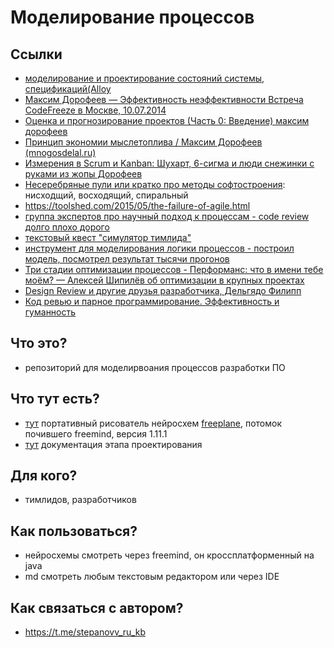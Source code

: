 # Моделирование процессов

## Ссылки

 * [моделирование и проектирование состояний системы, спецификаций(Alloy](https://habr.com/ru/company/yandex/blog/457810/)
 * [Максим Дорофеев — Эффективность неэффективности Встреча CodeFreeze в Москве, 10.07.2014](https://youtu.be/XDF02KmgJFE?list=PLm6zCN_KJCrX81iojL2lE2gHSbwnQE-QI&t=1560)
 * [Оценка и прогнозирование проектов (Часть 0: Введение) максим дорофеев](https://www.youtube.com/watch?v=40NRDkgcksI&list=PLm6zCN_KJCrXXiDWoIczR7B9n73wPX2wn)
 * [Принцип экономии мыслетоплива / Максим Дорофеев (mnogosdelal.ru)](https://www.youtube.com/watch?v=fWR5SFhBUWc)
 * [Измерения в Scrum и Kanban: Шухарт, 6-сигма и люди снежинки с руками из жопы Дорофеев ](https://www.youtube.com/watch?v=VPDJXngp2bM)
 * [Несеребряные пули или кратко про методы софтостроения](https://habr.com/ru/post/546908/): нисходщий, восходящий, спиральный
 * https://toolshed.com/2015/05/the-failure-of-agile.html
 * [группа экспертов про научный подход к процессам - code review долго плохо дорого](https://www.youtube.com/watch?v=IDj3x__YZgE&list=PLFtS8Ah0wZvWS37oveJ0-D5K6V7GWUpqY&index=13)
 * [текстовый квест "симулятор тимлида"](https://habr.com/ru/companies/wrike/articles/679146/)
 * [инструмент для моделирования логики процессов - построил модель, посмотрел результат тысячи прогонов](https://cloud.anylogic.com/models)
 * [Три стадии оптимизации процессов - Перформанс: что в имени тебе моём? — Алексей Шипилёв об оптимизации в крупных проектах](https://habr.com/ru/companies/jugru/articles/338732/)
 * [Design Review и другие друзья разработчика, Дельгядо Филипп](https://www.youtube.com/watch?v=4Y0XJXRZv6k)
 * [Код ревью и парное программирование. Эффективность и гуманность ](https://music.yandex.com/album/13732143/track/112642653?dir=desc&activeTab=track-list)

## Что это?

 * репозиторий для моделирвоания процессов разработки ПО

## Что тут есть?

 * [тут](./utils/freeplane/freeplane.sh) портативный рисователь нейросхем [freeplane](https://www.freeplane.org/), потомок почившего freemind, версия 1.11.1
 * [тут](./doc/README.md) документация этапа проектирования

## Для кого?

 * тимлидов, разработчиков

## Как пользоваться?

 * нейросхемы смотреть через freemind, он кроссплатформенный на java
 * md смотреть любым текстовым редактором или через IDE

## Как связаться с автором?

 * https://t.me/stepanovv_ru_kb
